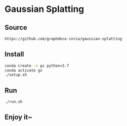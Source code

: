 # Gaussian Splatting

## Source

```bash
https://github.com/graphdeco-inria/gaussian-splatting
```

## Install

```bash
conda create -n gs python=3.7
conda activate gs
./setup.sh
```

## Run

```bash
./run.sh
```

## Enjoy it~
